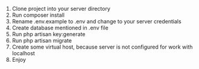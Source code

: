 1. Clone project into your server directory
2. Run composer install
3. Rename .env.example to .env and change to your server credentials
4. Create database mentioned in .env file
5. Run php artisan key:generate
6. Run php artisan migrate
7. Create some virtual host, because server is not configured for work with localhost
8. Enjoy